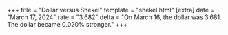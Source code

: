 +++
title = "Dollar versus Shekel"
template = "shekel.html"
[extra]
date = "March 17, 2024"
rate = "3.682"
delta = "On March 16, the dollar was 3.681. The dollar became 0.020% stronger."
+++
